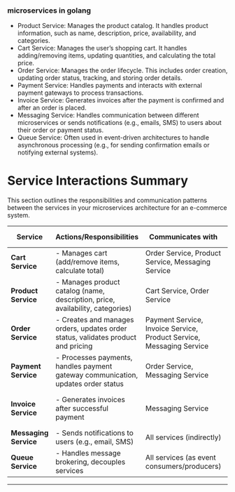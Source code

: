 ### microservices in golang

- Product Service: Manages the product catalog. It handles product information, such as name, description, price, availability, and categories.
- Cart Service: Manages the user’s shopping cart. It handles adding/removing items, updating quantities, and calculating the total price.
- Order Service: Manages the order lifecycle. This includes order creation, updating order status, tracking, and storing order details.
- Payment Service: Handles payments and interacts with external payment gateways to process transactions.
- Invoice Service: Generates invoices after the payment is confirmed and after an order is placed.
- Messaging Service: Handles communication between different microservices or sends notifications (e.g., emails, SMS) to users about their order or payment status.
- Queue Service: Often used in event-driven architectures to handle asynchronous processing (e.g., for sending confirmation emails or notifying external systems).

# Service Interactions Summary

This section outlines the responsibilities and communication patterns between the services in your microservices architecture for an e-commerce system.

| **Service**        | **Actions/Responsibilities**                                                      | **Communicates with**                              | **Type of Communication**         |
|--------------------|----------------------------------------------------------------------------------|---------------------------------------------------|-----------------------------------|
| **Cart Service**    | - Manages cart (add/remove items, calculate total)                               | Order Service, Product Service, Messaging Service | Synchronous (HTTP)                |
| **Product Service** | - Manages product catalog (name, description, price, availability, categories)  | Cart Service, Order Service                       | Synchronous (HTTP)                |
| **Order Service**   | - Creates and manages orders, updates order status, validates product and pricing | Payment Service, Invoice Service, Product Service, Messaging Service | Synchronous (HTTP) / Asynchronous (Event-based) |
| **Payment Service** | - Processes payments, handles payment gateway communication, updates order status | Order Service, Messaging Service                  | Synchronous (HTTP) / Asynchronous (Event-based) |
| **Invoice Service** | - Generates invoices after successful payment                                     | Messaging Service                                  | Synchronous (HTTP) / Asynchronous (Event-based) |
| **Messaging Service** | - Sends notifications to users (e.g., email, SMS)                              | All services (indirectly)                         | Asynchronous (Event-based)        |
| **Queue Service**   | - Handles message brokering, decouples services                                  | All services (as event consumers/producers)        | Asynchronous (Event-based)        |

---
